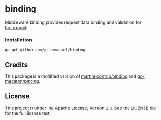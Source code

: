 # binding


Middleware binding provides request data binding and validation for
[Emmanuel](https://github.com/go-emmanuel/emmanuel).

### Installation

	go get github.com/go-emmanuel/binding
	
## Credits

This package is a modified version of
[martini-contrib/binding](https://github.com/martini-contrib/binding) and
[go-macaron/binding](https://github.com/go-macaron/binding).

## License

This project is under the Apache License, Version 2.0. See the [LICENSE](LICENSE) file for the full license text.
